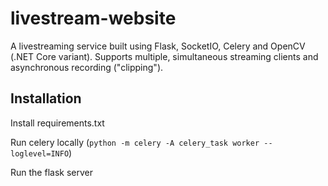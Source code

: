 # livestream-website

A livestreaming service built using Flask, SocketIO, Celery and OpenCV (.NET Core variant). Supports multiple, simultaneous streaming clients and asynchronous recording ("clipping").

## Installation

Install requirements.txt

Run celery locally (`python -m celery -A celery_task worker --loglevel=INFO`)

Run the flask server

